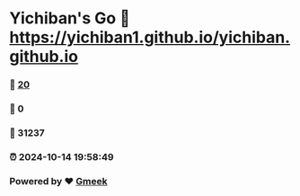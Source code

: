 # Yichiban's Go :link: https://yichiban1.github.io/yichiban.github.io 
### :page_facing_up: [20](https://yichiban1.github.io/yichiban.github.io/tag.html) 
### :speech_balloon: 0 
### :hibiscus: 31237 
### :alarm_clock: 2024-10-14 19:58:49 
### Powered by :heart: [Gmeek](https://github.com/Meekdai/Gmeek)
